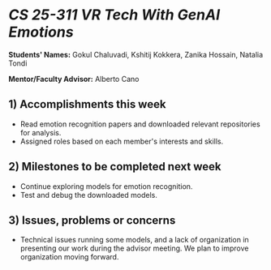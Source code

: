 # *CS 25-311 VR Tech With GenAI Emotions*

**Students' Names:** Gokul Chaluvadi, Kshitij Kokkera, Zanika Hossain, Natalia Tondi

**Mentor/Faculty Advisor:** Alberto Cano 

## 1) Accomplishments this week ##
   - Read emotion recognition papers and downloaded relevant repositories for analysis.
   - Assigned roles based on each member's interests and skills.

## 2) Milestones to be completed next week ##
   - Continue exploring models for emotion recognition.
   - Test and debug the downloaded models.

## 3) Issues, problems or concerns ##
   - Technical issues running some models, and a lack of organization in presenting our work during the advisor meeting. We plan to improve organization moving forward.